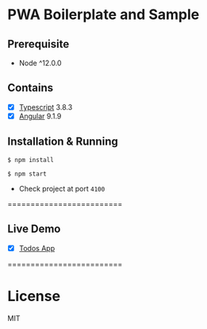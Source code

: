 # PWA Boilerplate and Sample

## Prerequisite

- Node ^12.0.0

## Contains

- [x] [Typescript](https://www.typescriptlang.org/) 3.8.3
- [x] [Angular](https://github.com/angular) 9.1.9

## Installation & Running

```
$ npm install

$ npm start
```
- Check project at port `4100`

=========================

## Live Demo

- [x] [Todos App](https://todo-app-bfae0.firebaseapp.com)

=========================

# License

MIT
